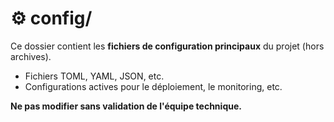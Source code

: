 # ⚙️ config/

Ce dossier contient les **fichiers de configuration principaux** du projet (hors archives).

- Fichiers TOML, YAML, JSON, etc.
- Configurations actives pour le déploiement, le monitoring, etc.

**Ne pas modifier sans validation de l'équipe technique.** 